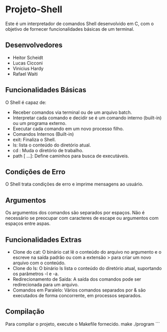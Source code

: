 # Projeto-Shell
Este é um interpretador de comandos Shell desenvolvido em C, com o objetivo de fornecer funcionalidades básicas de um terminal.

## Desenvolvedores
- Heitor Scheidt
- Lucas Cicconi
- Vinicius Hardy
- Rafael Waiti

## Funcionalidades Básicas
O Shell é capaz de:

- Receber comandos via terminal ou de um arquivo batch.
- Interpretar cada comando e decidir se é um comando interno (built-in) ou um programa externo.
- Executar cada comando em um novo processo filho.
- Comandos Internos (Built-in)
- exit: Finaliza o Shell.
- ls: lista o conteúdo do diretório atual.
- cd <caminho>: Muda o diretório de trabalho.
- path <caminho> [<caminho> <caminho> ...]: Define caminhos para busca de executáveis.

## Condições de Erro
O Shell trata condições de erro e imprime mensagens ao usuário.

## Argumentos
Os argumentos dos comandos são separados por espaços. Não é necessário se preocupar com caracteres de escape ou argumentos com espaços entre aspas.

## Funcionalidades Extras
- Clone do cat: O binário cat <arquivo> lê o conteúdo do arquivo no argumento e o escreve na saída padrão ou com a extensão > para criar um novo arquivo com o conteúdo.
- Clone do ls: O binário ls lista o conteúdo do diretório atual, suportando os parâmetros -l e -a.
- Redirecionamento de Saída: A saída dos comandos pode ser redirecionada para um arquivo.
- Comandos em Paralelo: Vários comandos separados por & são executados de forma concorrente, em processos separados.

## Compilação
Para compilar o projeto, execute o Makefile fornecido.
        make
        ./program
        ```
